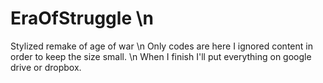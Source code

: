 # EraOfStruggle \n
Stylized remake of age of war \n
Only codes are here I ignored content in order to keep the size small. \n
When I finish I'll put everything on google drive or dropbox.
